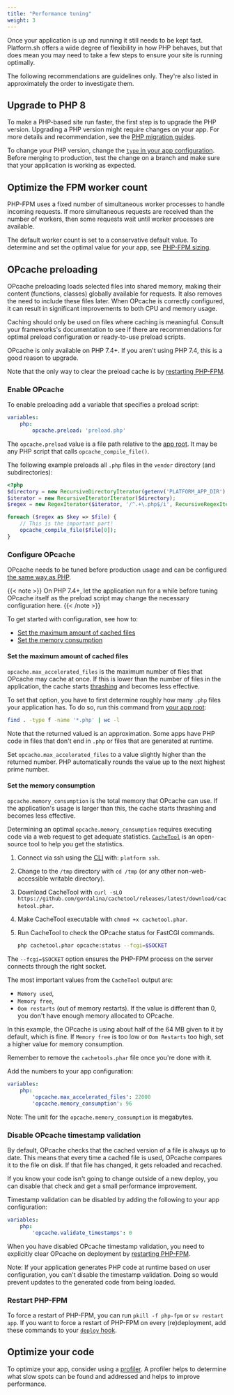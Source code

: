 ```yaml
---
title: "Performance tuning"
weight: 3
---
```


Once your application is up and running it still needs to be kept fast.
Platform.sh offers a wide degree of flexibility in how PHP behaves,
but that does mean you may need to take a few steps to ensure your site is running optimally.

The following recommendations are guidelines only.
They're also listed in approximately the order to investigate them.

## Upgrade to PHP 8

To make a PHP-based site run faster, the first step is to upgrade the PHP version.
Upgrading a PHP version might require changes on your app.
For more details and recommendation, see the [PHP migration guides](https://www.php.net/manual/en/migration81.php).

To change your PHP version, change the [`type` in your app configuration](../../create-apps/app-reference.md#example-configuration).
Before merging to production, test the change on a branch and make sure that your application is working as expected.

## Optimize the FPM worker count

PHP-FPM uses a fixed number of simultaneous worker processes to handle incoming requests.
If more simultaneous requests are received than the number of workers, then some requests wait until worker processes are available.

The default worker count is set to a conservative default value.
To determine and set the optimal value for your app, see [PHP-FPM sizing](./fpm.md).

## OPcache preloading

OPcache preloading loads selected files into shared memory, making their content (functions, classes) globally available for requests.
It also removes the need to include these files later.
When OPcache is correctly configured, it can result in significant improvements to both CPU and memory usage.

Caching should only be used on files where caching is meaningful.
Consult your frameworks's documentation to see
if there are recommendations for optimal preload configuration or ready-to-use preload scripts.

OPcache is only available on PHP 7.4+.
If you aren't using PHP 7.4, this is a good reason to upgrade.

Note that the only way to clear the preload cache is by [restarting PHP-FPM](#restart-php-fpm).

### Enable OPcache

To enable preloading add a variable that specifies a preload script:

```yaml {location=".platform.app.yaml"}
variables:
    php:
        opcache.preload: 'preload.php'
```

The `opcache.preload` value is a file path relative to the [app root](../../create-apps/app-reference.md#root-directory).
It may be any PHP script that calls `opcache_compile_file()`.

The following example preloads all `.php` files in the `vendor` directory (and subdirectories):

```php {location="preload.php"}
<?php
$directory = new RecursiveDirectoryIterator(getenv('PLATFORM_APP_DIR') . '/vendor');
$iterator = new RecursiveIteratorIterator($directory);
$regex = new RegexIterator($iterator, '/^.+\.php$/i', RecursiveRegexIterator::GET_MATCH);

foreach ($regex as $key => $file) {
    // This is the important part!
    opcache_compile_file($file[0]);
}
```

### Configure OPcache

OPcache needs to be tuned before production usage and can be configured [the same way as PHP](../php/_index.md#customize-the-php-settings).

{{< note >}}
On PHP 7.4+, let the application run for a while
before tuning OPcache itself
as the preload script may change the necessary configuration here.
{{< /note >}}

To get started with configuration, see how to:

- [Set the maximum amount of cached files](#set-the-maximum-amount-of-cached-files)
- [Set the memory consumption](#set-opcache-memory-consumption)

#### Set the maximum amount of cached files

`opcache.max_accelerated_files` is the maximum number of files that OPcache may cache at once.
If this is lower than the number of files in the application, the cache starts [thrashing](https://en.wikipedia.org/wiki/Thrashing_(computer_science)) and becomes less effective.

To set that option, you have to first determine roughly how many `.php` files your application has.
To do so, run this command from [your app root](../../create-apps/app-reference.md#root-directory):

```bash
find . -type f -name '*.php' | wc -l
```

Note that the returned valued is an approximation.
Some apps have PHP code in files that don't end in `.php` or files that are generated at runtime.

Set `opcache.max_accelerated_files` to a value slightly higher than the returned number.
PHP automatically rounds the value up to the next highest prime number.

#### Set the memory consumption

`opcache.memory_consumption` is the total memory that OPcache can use.
If the application's usage is larger than this, the cache starts thrashing and becomes less effective.

Determining an optimal `opcache.memory_consumption` requires executing code via a web request to get adequate statistics.
[`CacheTool`](https://github.com/gordalina/cachetool) is an open-source tool to help you get the statistics.

1. Connect via ssh using the [CLI](../../development/cli/_index.md) with: `platform ssh`.
2. Change to the `/tmp` directory with `cd /tmp` (or any other non-web-accessible writable directory).
3. Download CacheTool with `curl -sLO https://github.com/gordalina/cachetool/releases/latest/download/cachetool.phar`.
4. Make CacheTool executable with `chmod +x cachetool.phar`.
5. Run CacheTool to check the OPcache status for FastCGI commands.

   ```bash
   php cachetool.phar opcache:status --fcgi=$SOCKET
   ```

  The `--fcgi=$SOCKET` option ensures the PHP-FPM process on the server connects through the right socket.

The most important values from the `CacheTool` output are:

- `Memory used`,
- `Memory free`,
- `Oom restarts` (out of memory restarts).
  If the value is different than 0, you don't have enough memory allocated to OPcache.

In this example, the OPcache is using about half of the 64 MB given to it by default, which is fine.
If `Memory free` is too low or `Oom Restarts` too high,
set a higher value for memory consumption.

Remember to remove the `cachetools.phar` file once you're done with it.

Add the numbers to your app configuration:

```yaml {location=".platform.app.yaml"}
variables:
    php:
        'opcache.max_accelerated_files': 22000
        'opcache.memory_consumption': 96
```

Note: The unit for the `opcache.memory_consumption` is megabytes.

### Disable OPcache timestamp validation

By default, OPcache checks that the cached version of a file is always up to date.
This means that every time a cached file is used, OPcache compares it to the file on disk.
If that file has changed, it gets reloaded and recached.

If you know your code isn't going to change outside of a new deploy,
you can disable that check and get a small performance improvement.

Timestamp validation can be disabled by adding the following to your app configuration:

```yaml {location=".platform.app.yaml"}
variables:
    php:
        'opcache.validate_timestamps': 0
```

When you have disabled OPcache timestamp validation,
you need to explicitly clear OPcache on deployment by [restarting PHP-FPM](#restart-php-fpm).

Note: If your application generates PHP code at runtime based on user configuration, you can't disable the timestamp validation.
Doing so would prevent updates to the generated code from being loaded.

### Restart PHP-FPM

To force a restart of PHP-FPM, you can run `pkill -f php-fpm` or `sv restart app`.
If you want to force a restart of PHP-FPM on every (re)deployment, add these commands to your [`deploy` hook](../../create-apps/hooks/hooks-comparison.md#deploy-hook).

## Optimize your code

To optimize your app, consider using a [profiler](../../increase-observability/integrate-observability/_index.md).
A profiler helps to determine what slow spots can be found and addressed and helps to improve performance.
